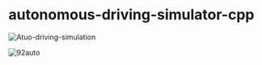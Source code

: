 # autonomous-driving-simulator-cpp

![Atuo-driving-simulation](https://user-images.githubusercontent.com/8930208/153515218-fe22adc0-15c6-4c91-9600-054bcbf25890.gif)

![92auto](https://user-images.githubusercontent.com/8930208/153524388-95d3714e-0f00-48e6-a95e-92ac66fc4b05.jpg)

